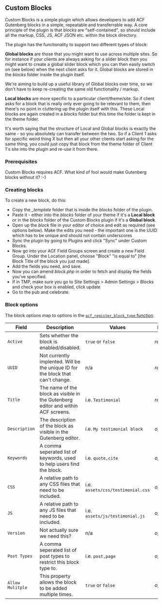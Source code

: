 ## Custom Blocks 

Custom Blocks is a simple plugin which allows developers to add ACF Gutenberg blocks in a simple, repeatable and transferrable way. A core principle of the plugin is that blocks are "self-contained", so should include all the markup, CSS, JS, ACF JSON etc. within the block directory.

The plugin has the functionality to support two different types of block:

**Global blocks** are those that you might want to use across multiple sites. So for instance if your clients are always asking for a slider block then you might want to create a global slider block which you can then easily switch on (see below) when the next client asks for it. Global blocks are stored in the *blocks* folder inside the plugin itself. 

We're aiming to build up a useful library of Global blocks over time, so we don't have to keep re-creating the same old functionality / markup.

**Local blocks** are more specific to a particular client/theme/site. So if client asks for a block that is really only ever going to be relevant to them, then there's no point in cluttering up the plugin itself with this. These Local blocks are again created in a *blocks* folder but this time the folder is kept in the theme folder.

It's worth saying that the structure of Local and Global blocks is exactly the same - so you absolutely can transfer between the two. So if a Client 1 asks for specific weird thing X but then all your other clients start asking for the same thing, you could just copy that block from the theme folder of Client 1's site into the plugin and re-use it from there.

### Prerequisites
Custom Blocks requires ACF. What kind of fool would make Gutenberg blocks without it? :-)

### Creating blocks
To create a new block, do this:

* Copy the *_template* folder that is inside the *blocks* folder of the plugin.
* Paste it - either into the *blocks* folder of your theme if it's a **Local block** or in the *blocks* folder of the Custom Blocks plugin if it's a **Global block**.
* Open up the *block* file in your editor of choice and edit as required (see options below). Make the edits you need - the important one is the UUID which has to be unique and should not contain underscores
* Sync the plugin by going to Plugins and click "Sync" under Custom Blocks.
* Now go into your ACF Field Groups screen and create a new Field Group. Under the Location panel, choose "Block" "is equal to" [the Block Title of the block you just made]. 
* Add the fields you need, and save.
* Now you can amend *block.php* in order to fetch and display the fields you've specified.
* If in TMP, make sure you go to Site Settings > Admin Settings > Blocks and check your box is enabled, click update
* Go to the pub and celebrate.

### Block options
The block options map to options in the [`acf_register_block_type` function](https://www.advancedcustomfields.com/resources/acf_register_block_type/).

| Field              | Description                                      | Values     | Notes |
| ------------------ | ------------------------------------------------ | ---------- | ----  |
| `Active`           | Sets whether the block is enabled/disabled. | `true` or `false` | _required_ |
| `UUID`       	     | Not currently implented. Will be the unique ID for the block that can't change. | n/a | _required_ |
| `Title`     	     | The name of the block as visible in the Gutenberg editor and within ACF screens. | i.e. `Testimonial` | _required_ |
| `Description`      | The description of the block as visible in the Gutenberg editor. | i.e. `My testimonial block` | _optional_ |
| `Keywords`         | A comma seperated list of keywords, used to help users find the block. | i.e. `quote,cite` | _optional_ |
| `CSS`		         | A relative path to any CSS files that need to be included. | i.e. `assets/css/testimonial.css` | _optional_ |
| `JS`		         | A relative path to any JS files that need to be included. | i.e. `assets/js/testimonial.js` | _optional_ |
| `Version`          | Not actually sure we need this? | n/a | _optional_ |
| `Post Types`       | A comma seperated list of post types to restrict this block type to. | i.e. `post,page` | _optional_ |
| `Allow Mulitple`   | This property allows the block to be added multiple times. | `true`  or `false` | _optional_ |
